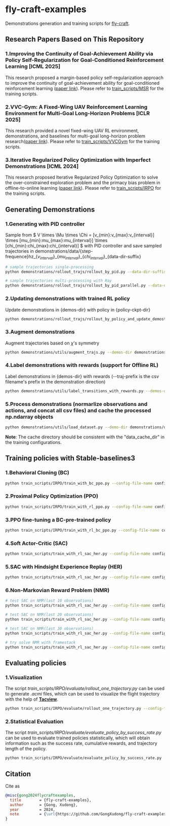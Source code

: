 # fly-craft-examples

Demonstrations generation and training scripts for [fly-craft](https://github.com/gongxudong/fly-craft).

## Research Papers Based on This Repository

### 1.Improving the Continuity of Goal-Achievement Ability via Policy Self-Regularization for Goal-Conditioned Reinforcement Learning [ICML 2025]

This research proposed a margin-based policy self-regularization approach to improve the continuity of goal-achievement ability for goal-conditioned reinforcement learning ([paper link]()). Please refer to [train_scripts/MSR](train_scripts/MSR) for the training scripts.

### 2.VVC-Gym: A Fixed-Wing UAV Reinforcement Learning Environment for Multi-Goal Long-Horizon Problems [ICLR 2025]

This research provided a novel fixed-wing UAV RL environment, demonstrations, and baselines for multi-goal long-horizon problem research([paper link](https://openreview.net/forum?id=5xSRg3eYZz)). Please refer to [train_scripts/VVCGym](train_scripts/VVCGym) for the training scripts.

### 3.Iterative Regularized Policy Optimization with Imperfect Demonstrations [ICML 2024]

This research proposed Iterative Regularized Policy Optimization to solve the over-constrained exploration problem and the primacy bias problem in offline-to-online learning ([paper link](https://openreview.net/pdf?id=Gp5F6qzwGK)). Please refer to [train_scripts/IRPO](train_scripts/IRPO) for the training scripts.

## Generating Demonstrations

### 1.Generating with PID controller

Sample from $ V \times \Mu \times \Chi = [v_{min}:v_{max}:v_{interval}] \times [mu_{min}:mu_{max}:mu_{interval}] \times [chi_{min}:chi_{max}:chi_{interval}] $ with PID controller and save sampled trajectories in demonstrations/data/\{step-frequence\}hz\_\{$v_{interval}$\}\_\{$mu_{interval}$\}\_\{$chi_{interval}$\}\_\{data-dir-suffix\}

```bash
# sample trajectories single-processing
python demonstrations/rollout_trajs/rollout_by_pid.py --data-dir-suffix v5 --step-frequence 10 --v-min 100 --v-max 110 --v-interval 10 --mu-min -5 --mu-max 5 --mu-interval 5 --chi-min -5 --chi-max 5 --chi-interval 5

# sample trajectories multi-processing with Ray
python demonstrations/rollout_trajs/rollout_by_pid_parallel.py --data-dir-suffix v4 --step-frequence 10 --v-min 100 --v-max 110 --v-interval 10 --mu-min -5 --mu-max 5 --mu-interval 5 --chi-min -5 --chi-max 5 --chi-interval 5
```

### 2.Updating demonstrations with trained RL policy

Update demonstrations in {demos-dir} with policy in {policy-ckpt-dir}

```bash
python demonstrations/rollout_trajs/rollout_by_policy_and_update_demostrations.py --policy-ckpt-dir checkpoints/sac_her/best_model --env-config-dir configs/env/env_config_for_sac.json --demos-dir demonstrations/data/10hz_10_5_5_v2
```

### 3.Augment demonstrations

Augment trajectories based on $\chi$'s symmetry

```bash
python demonstrations/utils/augment_trajs.py --demos-dir demonstrations/data/10hz_10_5_5_v2
```

### 4.Label demonstrations with rewards (**support for Offline RL**)

Label demonstrations in {demos-dir} with rewards (--traj-prefix is the csv filename's prefix in the demonstration direction)

```bash
python demonstrations/utils/label_transitions_with_rewards.py --demos-dir demonstrations/data/10hz_10_5_5_test --traj-prefix my_f16trace
```

### 5.Process demonstrations (normarlize observations and actions, and concat all csv files) and cache the processed np.ndarray objects

```bash
python demonstrations/utils/load_dataset.py --demo-dir demonstrations/data/10hz_10_5_5_iter_1_aug --demo-cache-dir demonstrations/cache/10hz_10_5_5_iter_1_aug
```

**Note**: The cache directory should be consistent with the "data_cache_dir" in the training configurations.

## Training policies with Stable-baselines3

### 1.Behavioral Cloning (BC)

```bash
python train_scripts/IRPO/train_with_bc_ppo.py --config-file-name configs/train/IRPO/ppo/easy/ppo_bc_config_10hz_128_128_easy_1.json
```

### 2.Proximal Policy Optimization (PPO)

```bash
python train_scripts/IRPO/train_with_rl_ppo.py --config-file-name configs/train/IRPO/ppo/easy/ppo_bc_config_10hz_128_128_easy_1.json
```

### 3.PPO fine-tuning a BC-pre-trained policy

```bash
python train_scripts/IRPO/train_with_rl_bc_ppo.py --config-file-name configs/train/IRPO/ppo/easy/ppo_bc_config_10hz_128_128_easy_1.json
```

### 4.Soft Actor-Critic (SAC)

```bash
python train_scripts/train_with_rl_sac_her.py --config-file-name configs/train/sac/sac_without_her/sac_config_10hz_128_128_1.json
```

### 5.SAC with Hindsight Experience Replay (HER)

```bash
python train_scripts/train_with_rl_sac_her.py --config-file-name configs/train/sac/sac_her/sac_config_10hz_128_128_1.json
```

### 6.Non-Markovian Reward Problem (NMR)

```bash
# test SAC on NMR(last 10 observations)
python train_scripts/train_with_rl_sac_her.py --config-file-name configs/train/sac/easy_her_sparse_negative_non_markov_reward_persist_1_sec/sac_config_10hz_128_128_1.json

# test SAC on NMR(last 20 observations)
python train_scripts/train_with_rl_sac_her.py --config-file-name configs/train/sac/easy_her_sparse_negative_non_markov_reward_persist_2_sec/sac_config_10hz_128_128_1.json

# test SAC on NMR(last 30 observations)
python train_scripts/train_with_rl_sac_her.py --config-file-name configs/train/sac/easy_her_sparse_negative_non_markov_reward_persist_3_sec/sac_config_10hz_128_128_1.json

# try solve NMR with framestack
python train_scripts/train_with_rl_sac_her.py --config-file-name configs/train/sac/hard_her_framestack_sparse_negative_non_markov_reward_persist_1_sec/sac_config_10hz_128_128_1.json
```

## Evaluating policies

### 1.Visualization

The script _train_scripts/IRPO/evaluate/rollout_one_trajectory.py_ can be used to generate _.acmi_ files, which can be used to visualize the flight trajectory with the help of [**Tacview**](https://www.tacview.net/).

```bash
python train_scripts/IRPO/evaluate/rollout_one_trajectory.py --config-file-name configs/train/IRPO/ppo/easy/ppo_bc_config_10hz_128_128_easy_1.json --algo rl_bc --save-acmi --use-fixed-target --target-v 210 --target-mu 5 --target-chi 10 --save-dir train_scripts/IRPO/evaluate/rolled_out_trajs/
```

### 2.Statistical Evaluation

The script _train_scripts/IRPO/evaluate/evaluate_policy_by_success_rate.py_ can be used to evaluate trained policies statistically, which will obtain information such as the success rate, cumulative rewards, and trajectory length of the policy.

```bash
python train_scripts/IRPO/evaluate/evaluate_policy_by_success_rate.py --config-file-name configs/train/IRPO/ppo/easy/ppo_bc_config_10hz_128_128_easy_1.json --algo rl_bc --seed 11 --n-envs 8 --n-eval-episode 100
```

## Citation

Cite as

```bib
@misc{gong2024flycraftexamples,
  title        = {fly-craft-examples},
  author       = {Gong, Xudong},
  year         = 2024,
  note         = {\url{https://github.com/GongXudong/fly-craft-examples} [Accessed: (2024-07-01)]},
}
```
